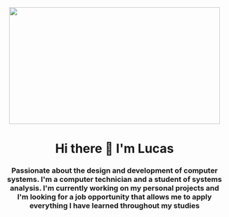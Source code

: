 <div id="header" align="center">
    <img src="https://media.giphy.com/media/cAkMoUT6GF21Xr5dpG/giphy.gif)" width="480" height="266"/>
    <h1 align="center"> Hi there 👋 I'm Lucas </h1>
    <h3 align="center">
Passionate about the design and development of computer systems. I'm a computer technician and a student of systems analysis. I'm currently working on my personal projects and I'm looking for a job opportunity that allows me to apply everything I have learned throughout my studies
    </h3>
</div>

<!--
**LucasGonzalezMed/LucasGonzalezMed** is a ✨ _special_ ✨ repository because its `README.md` (this file) appears on your GitHub profile.

Here are some ideas to get you started:

- 🔭 I’m currently working on ...
- 🌱 I’m currently learning ...
- 👯 I’m looking to collaborate on ...
- 🤔 I’m looking for help with ...
- 💬 Ask me about ...
- 📫 How to reach me: ...
- 😄 Pronouns: ...
- ⚡ Fun fact: ...
-->
